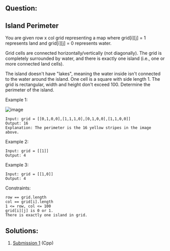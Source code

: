 ## Question:

## Island Perimeter

You are given row x col grid representing a map where grid[i][j] = 1 represents land and grid[i][j] = 0 represents water.

Grid cells are connected horizontally/vertically (not diagonally). The grid is completely surrounded by water, and there is exactly one island (i.e., one or more connected land cells).

The island doesn't have "lakes", meaning the water inside isn't connected to the water around the island. One cell is a square with side length 1. The grid is rectangular, width and height don't exceed 100. Determine the perimeter of the island.

Example 1:

![image](https://user-images.githubusercontent.com/58622363/135891529-31576630-52ec-43b6-a6fe-5c2212a00276.png)

    Input: grid = [[0,1,0,0],[1,1,1,0],[0,1,0,0],[1,1,0,0]]
    Output: 16
    Explanation: The perimeter is the 16 yellow stripes in the image above.
Example 2:

    Input: grid = [[1]]
    Output: 4
Example 3:

    Input: grid = [[1,0]]
    Output: 4
 

Constraints:

    row == grid.length
    col == grid[i].length
    1 <= row, col <= 100
    grid[i][j] is 0 or 1.
    There is exactly one island in grid.

## Solutions:
1. [Submission 1](./solution1.cpp) (Cpp)